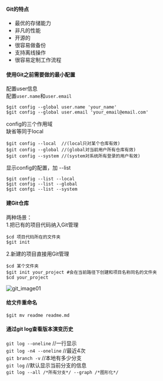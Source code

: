 #### Git的特点  
* 最优的存储能力  
* 非凡的性能  
* 开源的  
* 很容易做备份  
* 支持离线操作 
* 很容易定制工作流程  

#### 使用Git之前需要做的最小配置  
配置user信息  
配置`user.name`和`user.email`  

	$git config --global user.name 'your_name'  
	$git config --global user.email 'your_email@email.com'  

config的三个作用域  
缺省等同于local  

	$git config --local  //(local只对某个仓库有效)  
	$git config --global //(global对当前用户所有仓库有效)  
	$git config --system //(system对系统所有登录的用户有效)  

显示config的配置，加 --list  

	$git config --list --local  
	$git config --list --global  
	$git confgi --list --system  


#### 建Git仓库  
两种场景：  
1.把已有的项目代码纳入Git管理  

	$cd 项目代码所在的文件夹  
	$git init  

2.新建的项目直接用Git管理  

	$cd 某个文件夹  	
	$git init your_project #会在当前路径下创建和项目名称同名的文件夹  
	$cd your_project  

![git_image01](https://github.com/stone3rd/stone3rd.github.io/tree/master/images/git_image01.png)

#### 给文件重命名  

	$git mv readme readme.md  

#### 通过git log查看版本演变历史  
`git log --oneline`	//一行显示  
`git log -n4 --oneline`	//最近4次  
`git branch -v` //本地有多少分支  
`git log` //默认显示当前分支的信息  
`git log --all /*所有分支*/ --graph /*图形化*/`